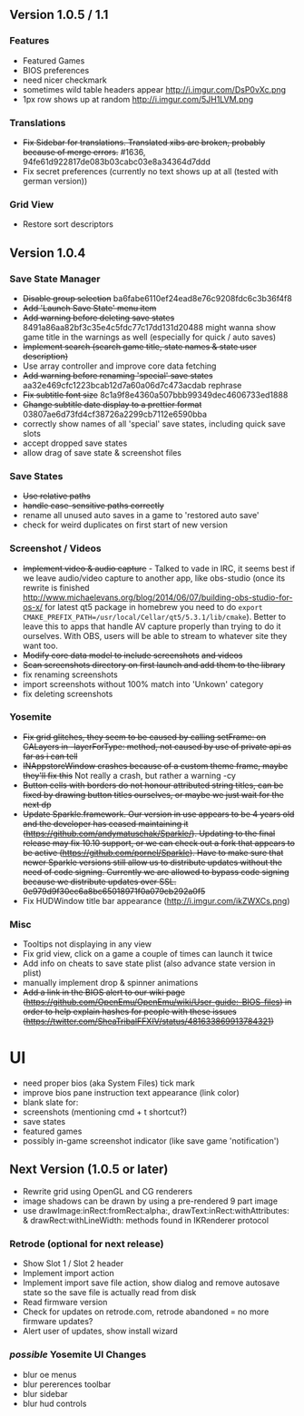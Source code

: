## Version 1.0.5 / 1.1

### Features
- Featured Games
- BIOS preferences
 - need nicer checkmark
 - sometimes wild table headers appear http://i.imgur.com/DsP0vXc.png
 - 1px row shows up at random http://i.imgur.com/5JH1LVM.png
 
### Translations
- ~~Fix Sidebar for translations. Translated xibs are broken, probably because of merge errors.~~  #1636, 94fe61d922817de083b03cabc03e8a34364d7ddd
- Fix secret preferences (currently no text shows up at all (tested with german version)) 

### Grid View
- Restore sort descriptors

## Version 1.0.4
### Save State Manager
- ~~Disable group selection~~ ba6fabe6110ef24ead8e76c9208fdc6c3b36f4f8
- ~~Add 'Launch Save State' menu item~~
- ~~Add warning before deleting save states~~ 8491a86aa82bf3c35e4c5fdc77c17dd131d20488 might wanna show game title in the warnings as well (especially for quick / auto saves)
- ~~Implement search (search game title, state names & state user description)~~
- Use array controller and improve core data fetching
- ~~Add warning before renaming 'special' save states~~ aa32e469cfc1223bcab12d7a60a06d7c473acdab rephrase
- ~~Fix subtitle font size~~ 8c1a9f8e4360a507bbb99349dec4606733ed1888
- ~~Change subtitle date display to a prettier format~~ 03807ae6d73fd4cf38726a2299cb7112e6590bba
- correctly show names of all 'special' save states, including quick save slots
- accept dropped save states
- allow drag of save state & screenshot files

### Save States
- ~~Use relative paths~~
- ~~handle case-sensitive paths correctly~~
- rename all unused auto saves in a game to 'restored auto save'
- check for weird duplicates on first start of new version

### Screenshot / Videos
- ~~Implement video & audio capture~~ - Talked to vade in IRC, it seems best if we leave audio/video capture to another app, like obs-studio (once its rewrite is finished http://www.michaelevans.org/blog/2014/06/07/building-obs-studio-for-os-x/ for latest qt5 package in homebrew you need to do `export CMAKE_PREFIX_PATH=/usr/local/Cellar/qt5/5.3.1/lib/cmake`). Better to leave this to apps that handle AV capture properly than trying to do it ourselves. With OBS, users will be able to stream to whatever site they want too.
- ~~Modify core data model to include screenshots~~ ~~and videos~~
- ~~Scan screenshots directory on first launch and add them to the library~~
- fix renaming screenshots
- import screenshots without 100% match into 'Unkown' category
- fix deleting screenshots

### Yosemite
- ~~Fix grid glitches, they seem to be caused by calling setFrame: on CALayers in -layerForType: method, not caused by use of private api as far as i can tell~~
- ~~INAppstoreWindow crashes because of a custom theme frame, maybe they'll fix this~~ Not really a crash, but rather a warning -cy
- ~~Button cells with borders do not honour attributed string titles, can be fixed by drawing button titles ourselves, or maybe we just wait for the next dp~~
- ~~Update Sparkle.framework. Our version in use appears to be 4 years old and the developer has ceased maintaining it (https://github.com/andymatuschak/Sparkle/). Updating to the final release may fix 10.10 support, or we can check out a fork that appears to be active (https://github.com/pornel/Sparkle). Have to make sure that newer Sparkle versions still allow us to distribute updates without the need of code signing. Currently we are allowed to bypass code signing because we distribute updates over SSL. 0e979d9f30ec6a8bc65018971f0a079cb292a0f5~~ 
- Fix HUDWindow title bar appearance (http://i.imgur.com/ikZWXCs.png)

### Misc
- Tooltips not displaying in any view
- Fix grid view, click on a game a couple of times can launch it twice
- Add info on cheats to save state plist (also advance state version in plist)
 - manually implement drop & spinner animations
- ~~Add a link in the BIOS alert to our wiki page (https://github.com/OpenEmu/OpenEmu/wiki/User-guide:-BIOS-files) in order to help explain hashes for people with these issues (https://twitter.com/SheaTribalFFXIV/status/481633869913784321)~~

# UI
- need proper bios (aka System Files) tick mark
- improve bios pane instruction text appearance (link color)
- blank slate for:
 - screenshots (mentioning cmd + t shortcut?)
 - save states
 - featured games
- possibly in-game screenshot indicator (like save game 'notification')

## Next Version (1.0.5 or later)
- Rewrite grid using OpenGL and CG renderers
 - image shadows can be drawn by using a pre-rendered 9 part image
 - use drawImage:inRect:fromRect:alpha:, drawText:inRect:withAttributes: & drawRect:withLineWidth: methods found in IKRenderer protocol

### Retrode (optional for next release)
- Show Slot 1 / Slot 2 header
- Implement import action
- Implement import save file action, show dialog and remove autosave state so the save file is actually read from disk
- Read firmware version
- Check for updates on retrode.com, retrode abandoned = no more firmware updates?
- Alert user of updates, show install wizard

### _possible_ Yosemite UI Changes
- blur oe menus
- blur pererences toolbar
- blur sidebar
- blur hud controls